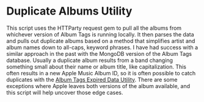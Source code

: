 # Duplicate Albums Utility

This script uses the HTTParty request gem to pull all the albums from whichever version of Album Tags is running locally. It then parses the data and pulls out duplicate albums based on a method that simplifies artist and album names down to all-caps, keyword phrases. I have had success with a similar approach in the past with the MongoDB version of the Album Tags database. Usually a duplicate album results from a band changing something small about their name or album title, like capitalization. This often results in a new Apple Music Album ID, so it is often possible to catch duplicates with the [Album Tags Expired Data Utility](~https://github.com/jhunschejones/Album-Tags-Utilities/tree/master/album-tags-expired~). There are some exceptions where Apple leaves both versions of the album available, and this script will help uncover those edge cases.
